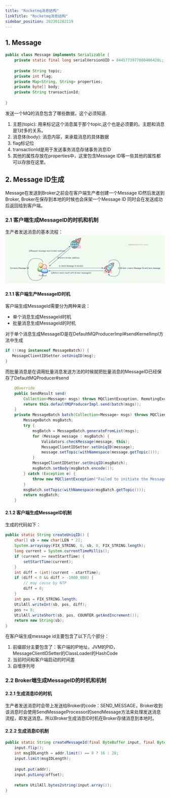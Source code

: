 ```yaml
---
title: "Rocketmq消息结构"
linkTitle: "Rocketmq消息结构"
sidebar_position: 202301202119
---
```


## 1. Message

```java jxs title="Message"
public class Message implements Serializable {
    private static final long serialVersionUID = 8445773977080406428L;

    private String topic;
    private int flag;
    private Map<String, String> properties;
    private byte[] body;
    private String transactionId;

}
```

发送一个MQ的消息包含了哪些数据，这个必须知道.

1. 主题(topic): 用来标记这个消息属于那个topic,这个也是必须要的。主题和消息是1对多的关系。
2. 消息体(body): 消息内容，来承载消息的具体数据
3. flag标记位
4. transactionId是用于发送事务消息存储事务消息ID
5. 其他的属性存放在properties中，这里包含Message ID等一些其他的属性都可以存放在这里。

## 2. Message ID生成

Message在发送到Broker之前会在客户端生产者创建一个Message ID然后发送到Broker, Broker在保存到本地的时候也会床架一个Message ID 同时会在发送成功后返回给到客户端。

### 2.1 客户端生成MessageID的时机和机制

生产者发送消息的基本流程：
![生产者发送消息的基本流程](https://raw.githubusercontent.com/mxsm/picture/main/rocketmq5/client/producer%E7%94%9F%E4%BA%A7%E8%80%85%E5%8F%91%E9%80%81%E6%B6%88%E6%81%AF%E7%9A%84%E5%9F%BA%E6%9C%AC%E6%B5%81%E7%A8%8B.png)

#### 2.1.1 客户端生产MessageID时机

客户端生成MessageId需要分为两种来说：

- 单个消息生成MessageId时机
- 批量消息生成MessageId的时机

对于单个消息生成MessageID是在DefaultMQProducerImpl#sendKernelImpl方法中生成

```java jxs title="DefaultMQProducerImpl"
if (!(msg instanceof MessageBatch)) {
   MessageClientIDSetter.setUniqID(msg);
}

```

而批量消息是在调用批量消息发送方法的时候就把批量消息的MessageID已经保存了DefaultMQProducer#send

```java jxs title="DefaultMQProducer"
    @Override
    public SendResult send(
        Collection<Message> msgs) throws MQClientException, RemotingException, MQBrokerException, InterruptedException {
        return this.defaultMQProducerImpl.send(batch(msgs));
    }
    private MessageBatch batch(Collection<Message> msgs) throws MQClientException {
        MessageBatch msgBatch;
        try {
            msgBatch = MessageBatch.generateFromList(msgs);
            for (Message message : msgBatch) {
                Validators.checkMessage(message, this);
                MessageClientIDSetter.setUniqID(message);
                message.setTopic(withNamespace(message.getTopic()));
            }
            MessageClientIDSetter.setUniqID(msgBatch);
            msgBatch.setBody(msgBatch.encode());
        } catch (Exception e) {
            throw new MQClientException("Failed to initiate the MessageBatch", e);
        }
        msgBatch.setTopic(withNamespace(msgBatch.getTopic()));
        return msgBatch;
    }
```

#### 2.1.2 客户端生成MessageID机制

生成的代码如下：

```java jxs title="MessageClientIDSetter"
public static String createUniqID() {
    char[] sb = new char[LEN * 2];
    System.arraycopy(FIX_STRING, 0, sb, 0, FIX_STRING.length);
    long current = System.currentTimeMillis();
    if (current >= nextStartTime) {
        setStartTime(current);
    }
    int diff = (int)(current - startTime);
    if (diff < 0 && diff > -1000_000) {
        // may cause by NTP
        diff = 0;
    }
    int pos = FIX_STRING.length;
    UtilAll.writeInt(sb, pos, diff);
    pos += 8;
    UtilAll.writeShort(sb, pos, COUNTER.getAndIncrement());
    return new String(sb);
}
```

在客户端生成message id主要包含了以下几个部分：

1. 前缀部分主要包含了：客户端的IP地址，JVM的PID，MessageClientIDSetter的ClassLoader的HashCode
2. 当前时间和客户端启动的时间差
3. 自增序列号

### 2.2 Broker端生成MessageID的时机和机制

#### 2.2.1 生成消息ID的时机

生产者发送消息时会带上发送给Broker的code：SEND_MESSAGE，Broker收到该消息时会使用SendMessageProcessor的sendMessage方法来处理发送消息流程，即发送消息。所以Broker生成消息ID时机在Broker存储消息到本地时。

#### 2.2.2 生成消息ID机制

```java jxs title="MessageDecoder"
public static String createMessageId(final ByteBuffer input, final ByteBuffer addr, final long offset) {
    input.flip();
    int msgIDLength = addr.limit() == 8 ? 16 : 28;
    input.limit(msgIDLength);

    input.put(addr);
    input.putLong(offset);

    return UtilAll.bytes2string(input.array());
}
```